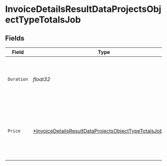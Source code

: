 # InvoiceDetailsResultDataProjectsObjectTypeTotalsJob


## Fields

| Field                                                                                                                                        | Type                                                                                                                                         | Required                                                                                                                                     | Description                                                                                                                                  | Example                                                                                                                                      |
| -------------------------------------------------------------------------------------------------------------------------------------------- | -------------------------------------------------------------------------------------------------------------------------------------------- | -------------------------------------------------------------------------------------------------------------------------------------------- | -------------------------------------------------------------------------------------------------------------------------------------------- | -------------------------------------------------------------------------------------------------------------------------------------------- |
| `Duration`                                                                                                                                   | *float32*                                                                                                                                    | :heavy_check_mark:                                                                                                                           | Duration jobs have been running in this billing period, in seconds.                                                                          | 172800                                                                                                                                       |
| `Price`                                                                                                                                      | [*InvoiceDetailsResultDataProjectsObjectTypeTotalsJobPrice](../../models/shared/invoicedetailsresultdataprojectsobjecttypetotalsjobprice.md) | :heavy_minus_sign:                                                                                                                           | Details about the price for all jobs in this project, broken down by resource type.                                                          |                                                                                                                                              |